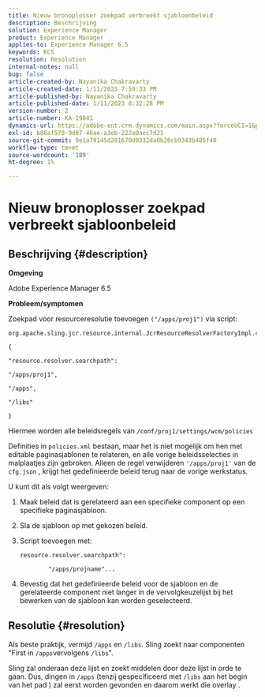 ```yaml
---
title: Nieuw bronoplosser zoekpad verbreekt sjabloonbeleid
description: Beschrijving
solution: Experience Manager
product: Experience Manager
applies-to: Experience Manager 6.5
keywords: KCS
resolution: Resolution
internal-notes: null
bug: false
article-created-by: Nayanika Chakravarty
article-created-date: 1/11/2023 7:59:33 PM
article-published-by: Nayanika Chakravarty
article-published-date: 1/11/2023 8:32:28 PM
version-number: 2
article-number: KA-19841
dynamics-url: https://adobe-ent.crm.dynamics.com/main.aspx?forceUCI=1&pagetype=entityrecord&etn=knowledgearticle&id=0d136574-ea91-ed11-aad1-6045bd006e5a
exl-id: b86af578-9d07-46ae-a3eb-222a0aec7d21
source-git-commit: 9e1a79145d281670d0332da0b20cb9343b485f40
workflow-type: tm+mt
source-wordcount: '189'
ht-degree: 1%

---
```


# Nieuw bronoplosser zoekpad verbreekt sjabloonbeleid

## Beschrijving {#description}


<b>Omgeving</b>

Adobe Experience Manager 6.5

<b>Probleem/symptomen</b>

Zoekpad voor resourceresolutie toevoegen `("/apps/proj1")` via script:


```
org.apache.sling.jcr.resource.internal.JcrResourceResolverFactoryImpl.cfg.json

{

"resource.resolver.searchpath":

"/apps/proj1",

"/apps",

"/libs"

}
```


Hiermee worden alle beleidsregels van `/conf/proj1/settings/wcm/policies`

Definities in `policies.xml` bestaan, maar het is niet mogelijk om hen met editable paginasjablonen te relateren, en alle vorige beleidsselecties in malplaatjes zijn gebroken. Alleen de regel verwijderen `'/apps/proj1'` van de `cfg.json` , krijgt het gedefinieerde beleid terug naar de vorige werkstatus.

U kunt dit als volgt weergeven:

1. Maak beleid dat is gerelateerd aan een specifieke component op een specifieke paginasjabloon.


2. Sla de sjabloon op met gekozen beleid.


3. Script toevoegen met:




   ```
   resource.resolver.searchpath":
   
           "/apps/projname"...
   ```



4. Bevestig dat het gedefinieerde beleid voor de sjabloon en de gerelateerde component niet langer in de vervolgkeuzelijst bij het bewerken van de sjabloon kan worden geselecteerd.



## Resolutie {#resolution}


Als beste praktijk, vermijd `/apps` en `/libs`. Sling zoekt naar componenten &quot;First in `/apps`vervolgens `/libs`&quot;.

Sling zal onderaan deze lijst en zoekt middelen door deze lijst in orde te gaan. Dus, dingen in `/apps` (tenzij gespecificeerd met `/libs` aan het begin van het pad ) zal eerst worden gevonden en daarom werkt die overlay .
